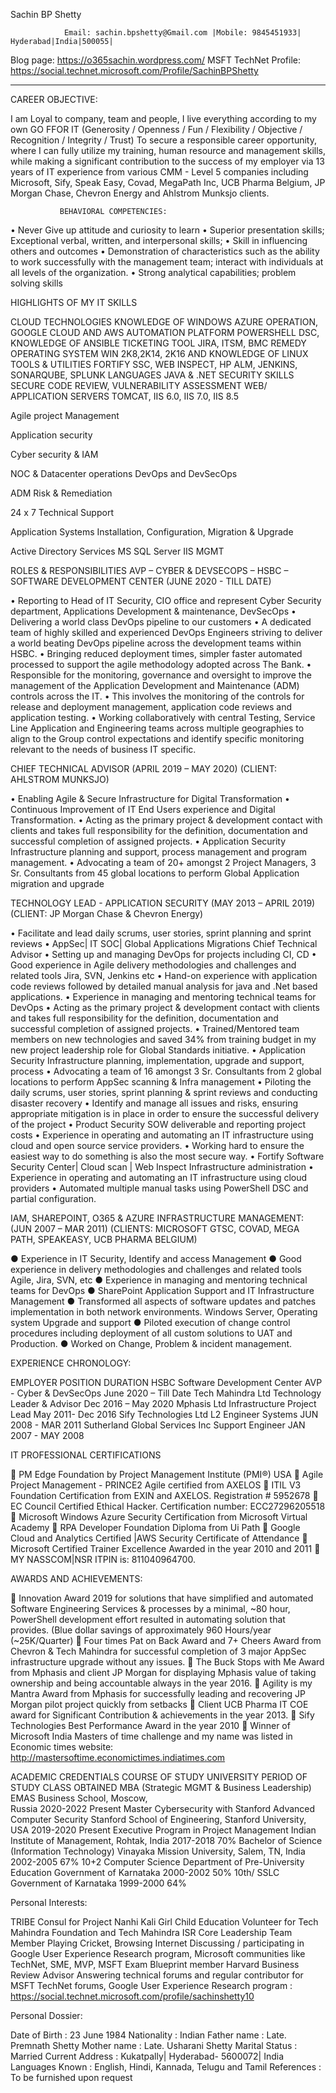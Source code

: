 
Sachin BP Shetty

                Email: sachin.bpshetty@Gmail.com |Mobile: 9845451933| Hyderabad|India|500055| 
Blog page: https://o365sachin.wordpress.com/ 
MSFT TechNet Profile:  https://social.technet.microsoft.com/Profile/SachinBPShetty
_____________________________________________________________________________                     

  CAREER OBJECTIVE: 

I am Loyal to company, team and people, I live everything according to my own GO FFOR IT (Generosity / Openness / Fun / Flexibility / Objective / Recognition / Integrity / Trust) To secure a responsible career opportunity, where I can fully utilize my training, human resource and management skills, while making a significant contribution to the success of my employer via 13 years of IT experience from various CMM - Level 5 companies including Microsoft, Sify, Speak Easy, Covad, MegaPath Inc, UCB Pharma Belgium, JP Morgan Chase, Chevron Energy and Ahlstrom Munksjo clients.

               BEHAVIORAL COMPETENCIES:

•	Never Give up attitude and curiosity to learn
•	Superior presentation skills; Exceptional verbal, written, and interpersonal skills;
•	Skill in influencing others and outcomes
•	Demonstration of characteristics such as the ability to work successfully with the management team; interact with individuals at all levels of the organization.
•	Strong analytical capabilities; problem solving skills

HIGHLIGHTS OF MY IT SKILLS

CLOUD TECHNOLOGIES	          KNOWLEDGE OF WINDOWS AZURE OPERATION, GOOGLE CLOUD AND AWS
AUTOMATION PLATFORM                     POWERSHELL DSC, KNOWLEDGE OF ANSIBLE
TICKETING TOOL		          JIRA, ITSM, BMC REMEDY
OPERATING SYSTEM	                         WIN 2K8,2K14, 2K16 AND KNOWLEDGE OF LINUX
TOOLS & UTILITIES	                         FORTIFY SSC, WEB INSPECT, HP ALM, JENKINS, SONARQUBE, SPLUNK
LANGUAGES		                         JAVA & .NET
SECURITY SKILLS                                SECURE CODE REVIEW, VULNERABILITY ASSESSMENT
WEB/ APPLICATION SERVERS              TOMCAT, IIS 6.0, IIS 7.0, IIS 8.5



Agile project Management

Application security

Cyber security & IAM

NOC & Datacenter operations
	DevOps and DevSecOps

ADM Risk & Remediation

24 x 7 Technical Support

Application Systems Installation, Configuration, Migration & Upgrade

Active Directory Services
	MS SQL Server
IIS MGMT






ROLES & RESPONSIBILITIES
AVP – CYBER & DEVSECOPS – HSBC – SOFTWARE DEVELOPMENT CENTER (JUNE 2020 - TILL DATE)

•	Reporting to Head of IT Security, CIO office and represent Cyber Security department, Applications Development & maintenance, DevSecOps
•	Delivering a world class DevOps pipeline to our customers
•	A dedicated team of highly skilled and experienced DevOps Engineers striving to deliver a world beating DevOps pipeline across the development teams within HSBC.
•	Bringing reduced deployment times, simpler faster automated processed to support the agile methodology adopted across The Bank.
•	Responsible for the monitoring, governance and oversight to improve the management of the Application Development and Maintenance (ADM) controls across the IT.
•	This involves the monitoring of the controls for release and deployment management, application code reviews and application testing. 
•	Working collaboratively with central Testing, Service Line Application and Engineering teams across multiple geographies to align to the Group control expectations and identify specific monitoring relevant to the needs of business IT specific.

CHIEF TECHNICAL ADVISOR (APRIL 2019 – MAY 2020) (CLIENT: AHLSTROM MUNKSJO)

•	Enabling Agile & Secure Infrastructure for Digital Transformation 
•	Continuous Improvement of IT End Users experience and Digital Transformation.
•	Acting as the primary project & development contact with clients and takes full responsibility for the definition, documentation and successful completion of assigned projects. 
•	Application Security Infrastructure planning and support, process management and program management.
•	Advocating a team of 20+ amongst 2 Project Managers, 3 Sr. Consultants from 45 global locations to perform Global Application migration and upgrade

TECHNOLOGY LEAD - APPLICATION SECURITY (MAY 2013 – APRIL 2019) 
(CLIENT: JP Morgan Chase & Chevron Energy)

•	Facilitate and lead daily scrums, user stories, sprint planning and sprint reviews
•	AppSec| IT SOC| Global Applications Migrations Chief Technical Advisor
•	Setting up and managing DevOps for projects including CI, CD 
•	Good experience in Agile delivery methodologies and challenges and related tools Jira, SVN, Jenkins etc
•	Hand-on experience with application code reviews followed by detailed manual analysis for java and .Net based applications.
•	Experience in managing and mentoring technical teams for DevOps
•	Acting as the primary project & development contact with clients and takes full responsibility for the definition, documentation and successful completion of assigned projects. 
•	Trained/Mentored team members on new technologies and saved 34% from training budget in my new project leadership role for Global Standards initiative.
•	Application Security Infrastructure planning, implementation, upgrade and support, process 
•	Advocating a team of 16 amongst 3 Sr. Consultants from 2 global locations to perform AppSec scanning & Infra management
•	Piloting the daily scrums, user stories, sprint planning & sprint reviews and conducting disaster recovery
•	Identify and manage all issues and risks, ensuring appropriate mitigation is in place in order to ensure the successful delivery of the project
•	Product Security SOW deliverable and reporting project costs
•	Experience in operating and automating an IT infrastructure using cloud and open source service providers.
•	Working hard to ensure the easiest way to do something is also the most secure way.
•	Fortify Software Security Center| Cloud scan | Web Inspect Infrastructure administration
•	Experience in operating and automating an IT infrastructure using cloud providers
•	Automated multiple manual tasks using PowerShell DSC and partial configuration.


IAM, SHAREPOINT, O365 & AZURE INFRASTRUCTURE MANAGEMENT: (JUN 2007 – MAR 2011)
(CLIENTS: MICROSOFT GTSC, COVAD, MEGA PATH, SPEAKEASY, UCB PHARMA BELGIUM)

●	Experience in IT Security, Identify and access Management
●	Good experience in delivery methodologies and challenges and related tools Agile, Jira, SVN, etc
●	Experience in managing and mentoring technical teams for DevOps
●	SharePoint Application Support and IT Infrastructure Management
●	Transformed all aspects of software updates and patches implementation in both network environments. Windows Server, Operating system Upgrade and support
●	Piloted execution of change control procedures including deployment of all custom solutions to UAT and Production.
●	Worked on Change, Problem & incident management.

EXPERIENCE CHRONOLOGY:

 EMPLOYER	 POSITION	 DURATION 
HSBC Software Development Center	AVP - Cyber & DevSecOps	June 2020 – Till Date
Tech Mahindra Ltd	Technology Leader & Advisor	Dec 2016 – May 2020
Mphasis Ltd	Infrastructure Project Lead	May 2011- Dec 2016
Sify Technologies Ltd	L2 Engineer Systems	JUN 2008 - MAR 2011
Sutherland Global Services Inc	Support Engineer	JAN 2007 - MAY 2008

IT PROFESSIONAL CERTIFICATIONS

	PM Edge Foundation by Project Management Institute (PMI®) USA
	Agile Project Management - PRINCE2 Agile certified from AXELOS
	ITIL V3 Foundation Certification from EXIN and AXELOS. Registration # 5952678
	EC Council Certified Ethical Hacker. Certification number: ECC27296205518
	Microsoft Windows Azure Security Certification from Microsoft Virtual Academy
	RPA Developer Foundation Diploma from Ui Path
	Google Cloud and Analytics Certified |AWS Security Certificate of Attendance 
	Microsoft Certified Trainer Excellence Awarded in the year 2010 and 2011 
	MY NASSCOM|NSR ITPIN is: 811040964700.

AWARDS AND ACHIEVEMENTS:

	Innovation Award 2019 for solutions that have simplified and automated Software Engineering Services & processes by a minimal, ~80 hour, PowerShell development effort resulted in automating solution that provides. (Blue dollar savings of approximately 960 Hours/year (~25K/Quarter)
	Four times Pat on Back Award and 7+ Cheers Award from Chevron & Tech Mahindra for successful completion of 3 major AppSec infrastructure upgrade without any issues.
	The Buck Stops with Me Award from Mphasis and client JP Morgan for displaying Mphasis value of taking ownership and being accountable always in the year 2016. 
	Agility is my Mantra Award from Mphasis for successfully leading and recovering JP Morgan pilot project quickly from setbacks 
	Client UCB Pharma IT COE award for Significant Contribution & achievements in the year 2013.
	Sify Technologies Best Performance Award in the year 2010
	Winner of Microsoft India Masters of time challenge and my name was listed in Economic times website: http://mastersoftime.economictimes.indiatimes.com 


ACADEMIC CREDENTIALS
COURSE OF STUDY 	UNIVERSITY	PERIOD OF STUDY 	CLASS OBTAINED 
MBA
(Strategic MGMT & Business Leadership)	 EMAS Business School, Moscow,  
 Russia	2020-2022	Present
Master Cybersecurity with Stanford Advanced Computer Security 	Stanford School of Engineering, Stanford University, USA	2019-2020	Present
Executive Program in Project Management	Indian Institute of Management, Rohtak, India	2017-2018	70%
Bachelor of Science
(Information Technology)	Vinayaka Mission University, Salem, TN, India	2002-2005 	67% 
10+2
Computer Science 	Department of Pre-University Education
Government of Karnataka	2000-2002 	50% 
10th/ SSLC	Government of Karnataka 	1999-2000 	64% 

   
  Personal Interests: 

TRIBE Consul for Project Nanhi Kali Girl Child Education
Volunteer for Tech Mahindra Foundation and Tech Mahindra ISR Core Leadership Team Member
Playing Cricket, Browsing Internet
Discussing / participating in Google User Experience Research program, Microsoft communities like TechNet, SME, MVP, MSFT Exam Blueprint member
Harvard Business Review Advisor
Answering technical forums and regular contributor for MSFT TechNet forums, Google User Experience Research program : https://social.technet.microsoft.com/profile/sachinshetty10



   Personal Dossier:


 Date of Birth           	: 23 June 1984
 Nationality		: Indian
 Father name		: Late. Premnath Shetty
 Mother name		: Late. Usharani Shetty
 Marital Status	: Married
 Current Address        : Kukatpally| Hyderabad- 5600072| India
 Languages Known	: English, Hindi, Kannada, Telugu and Tamil
 References		: To be furnished upon request

